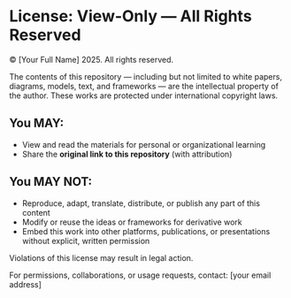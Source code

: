 # License: View-Only — All Rights Reserved

© [Your Full Name] 2025. All rights reserved.

The contents of this repository — including but not limited to white papers, diagrams, models, text, and frameworks — are the intellectual property of the author. These works are protected under international copyright laws.

## You MAY:
- View and read the materials for personal or organizational learning
- Share the **original link to this repository** (with attribution)

## You MAY NOT:
- Reproduce, adapt, translate, distribute, or publish any part of this content
- Modify or reuse the ideas or frameworks for derivative work
- Embed this work into other platforms, publications, or presentations without explicit, written permission

Violations of this license may result in legal action.

For permissions, collaborations, or usage requests, contact: [your email address]
